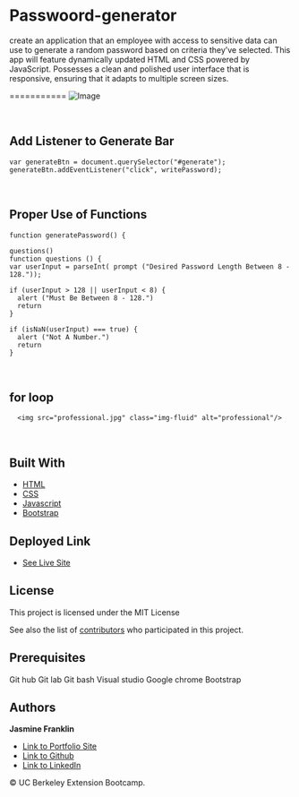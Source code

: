 # Passwoord-generator

 create an application that an employee with access to sensitive data can use to generate a random password based on criteria they’ve selected. This app will feature dynamically updated HTML and CSS powered by JavaScript. Possesses a clean and polished user interface that is responsive, ensuring that it adapts to multiple screen sizes.
<br>

===========
![Image](website.png)

<br>

## Add Listener to Generate Bar

```
var generateBtn = document.querySelector("#generate");
generateBtn.addEventListener("click", writePassword);
```
<br>

## Proper Use of Functions

```
function generatePassword() {

questions()
function questions () {
var userInput = parseInt( prompt ("Desired Password Length Between 8 - 128."));

if (userInput > 128 || userInput < 8) {
  alert ("Must Be Between 8 - 128.")
  return
}

if (isNaN(userInput) === true) {
  alert ("Not A Number.")
  return
}
```
<br>

## for loop

```
  <img src="professional.jpg" class="img-fluid" alt="professional"/>
```

<br>

## Built With

* [HTML](https://developer.mozilla.org/en-US/docs/Web/HTML)
* [CSS](https://developer.mozilla.org/en-US/docs/Web/CSS)
* [Javascript](https://developer.mozilla.org/en-US/docs/Web/JavaScript)
* [Bootstrap](https://getbootstrap.com/)

## Deployed Link

* [See Live Site](https://jas-f.github.io/Passwoord-generator/)

## License

This project is licensed under the MIT License 

See also the list of [contributors](https://github.com/your/project/contributors) who participated in this project.

## Prerequisites

Git hub
Git lab
Git bash
Visual studio
Google chrome
Bootstrap
## Authors

**Jasmine Franklin** 

- [Link to Portfolio Site](https://jas-f.github.io/responsive-portfolio/)
- [Link to Github](https://github.com/)
- [Link to LinkedIn](https://www.linkedin.com/in/jasmine-franklin-8b08ba121)

<p>&copy; UC Berkeley Extension Bootcamp.</p>